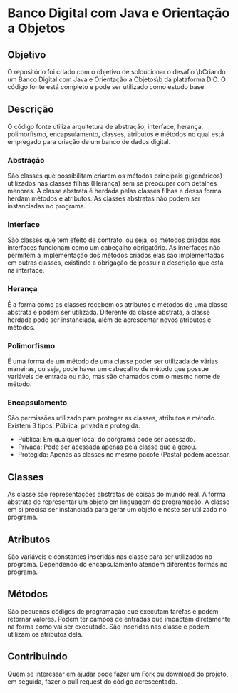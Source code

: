 
# Banco Digital com Java e Orientação a Objetos

## Objetivo

O repositório foi criado com o objetivo de soloucionar o desafio \bCriando um Banco Digital com Java e Orientação a Objetos\b da plataforma DIO. O código fonte está completo e pode ser utilizado como estudo base.

## Descrição

O código fonte utiliza arquitetura de  abstração, interface, herança, polimorfismo, encapsulamento, classes, atributos e métodos no qual está empregado para criação de um banco de dados digital.

### Abstração
São classes que possíbilitam criarem os métodos principais g(genéricos) utilizados nas classes filhas (Herança) sem se preocupar com detalhes menores. A classe abstrata é herdada pelas classes filhas e dessa forma herdam métodos e atributos. As classes abstratas não podem ser instanciadas no programa.

### Interface
São classes que tem efeito de contrato, ou seja, os métodos criados nas interfaces funcionam como um cabeçalho obrigatório. As interfaces não permitem a implementação dos métodos criados,elas são implementadas em outras classes, existindo a obrigação de possuir a descrição que está na interface.

### Herança
É a forma como as classes recebem os atributos e métodos de uma classe abstrata e podem ser utilizada. Diferente da classe abstrata, a classe herdada pode ser instanciada, além de acrescentar novos atributos e métodos.

### Polimorfismo
É uma forma de um método de uma classe poder ser utilizada de várias maneiras, ou seja, pode haver um cabeçalho de método que possue variáveis de entrada ou não, mas são chamados com o mesmo nome de método.

### Encapsulamento
São permissões utilizado para proteger as classes, atributos e método. Existem 3 tipos: Pública, privada e protegida.
* Pública: Em qualquer local do porgrama pode ser acessado.
* Privada: Pode ser acessada apenas pela classe que a gerou.
* Protegida: Apenas as classes no mesmo pacote (Pasta) podem acessar.

## Classes
As classe são representações abstratas de coisas do mundo real. A forma abstrata de representar um objeto em linguagem de programação. A classe em si precisa ser instanciada para gerar um objeto e neste ser utilizado no programa.

## Atributos
São variáveis e constantes inseridas nas classe para ser utilizados no programa. Dependendo do encapsulamento atendem diferentes formas no programa.

## Métodos
São pequenos códigos de programação que executam tarefas e podem retornar valores. Podem ter campos de entradas que impactam diretamente na forma como vai ser executado. São inseridas nas classe e podem utilizam os atributos dela.

## Contribuindo
Quem se interessar em ajudar pode fazer um Fork ou download do projeto, em seguida, fazer o pull request do código acrescentado.

